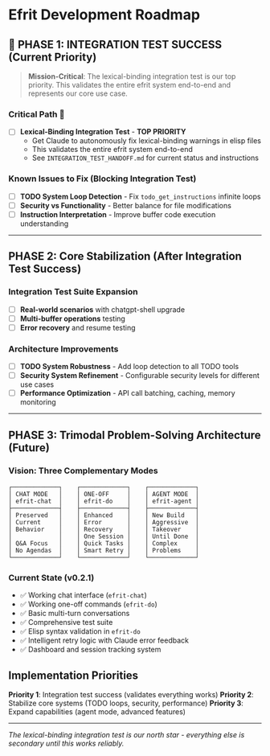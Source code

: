 # Efrit Development Roadmap

## 🎯 **PHASE 1: INTEGRATION TEST SUCCESS** (Current Priority)

> **Mission-Critical**: The lexical-binding integration test is our top priority. This validates the entire efrit system end-to-end and represents our core use case.

### Critical Path 🚨
- [ ] **Lexical-Binding Integration Test** - **TOP PRIORITY**
  - Get Claude to autonomously fix lexical-binding warnings in elisp files
  - This validates the entire efrit system end-to-end
  - See `INTEGRATION_TEST_HANDOFF.md` for current status and instructions

### Known Issues to Fix (Blocking Integration Test)
- [ ] **TODO System Loop Detection** - Fix `todo_get_instructions` infinite loops
- [ ] **Security vs Functionality** - Better balance for file modifications  
- [ ] **Instruction Interpretation** - Improve buffer code execution understanding

---

## PHASE 2: Core Stabilization (After Integration Test Success)

### Integration Test Suite Expansion
- [ ] **Real-world scenarios** with chatgpt-shell upgrade
- [ ] **Multi-buffer operations** testing
- [ ] **Error recovery** and resume testing

### Architecture Improvements
- [ ] **TODO System Robustness** - Add loop detection to all TODO tools
- [ ] **Security System Refinement** - Configurable security levels for different use cases
- [ ] **Performance Optimization** - API call batching, caching, memory monitoring

---

## PHASE 3: Trimodal Problem-Solving Architecture (Future)

### Vision: Three Complementary Modes

```
┌─────────────┐    ┌─────────────┐    ┌─────────────┐
│ CHAT MODE   │    │ ONE-OFF     │    │ AGENT MODE  │
│ efrit-chat  │    │ efrit-do    │    │ efrit-agent │
├─────────────┤    ├─────────────┤    ├─────────────┤
│ Preserved   │    │ Enhanced    │    │ New Build   │
│ Current     │    │ Error       │    │ Aggressive  │
│ Behavior    │    │ Recovery    │    │ Takeover    │
│             │    │ One Session │    │ Until Done  │
│ Q&A Focus   │    │ Quick Tasks │    │ Complex     │
│ No Agendas  │    │ Smart Retry │    │ Problems    │
└─────────────┘    └─────────────┘    └─────────────┘
```

### Current State (v0.2.1)
- ✅ Working chat interface (`efrit-chat`)  
- ✅ Working one-off commands (`efrit-do`)
- ✅ Basic multi-turn conversations
- ✅ Comprehensive test suite
- ✅ Elisp syntax validation in `efrit-do`
- ✅ Intelligent retry logic with Claude error feedback
- ✅ Dashboard and session tracking system

## Implementation Priorities

**Priority 1**: Integration test success (validates everything works)
**Priority 2**: Stabilize core systems (TODO loops, security, performance)
**Priority 3**: Expand capabilities (agent mode, advanced features)

---

*The lexical-binding integration test is our north star - everything else is secondary until this works reliably.*
